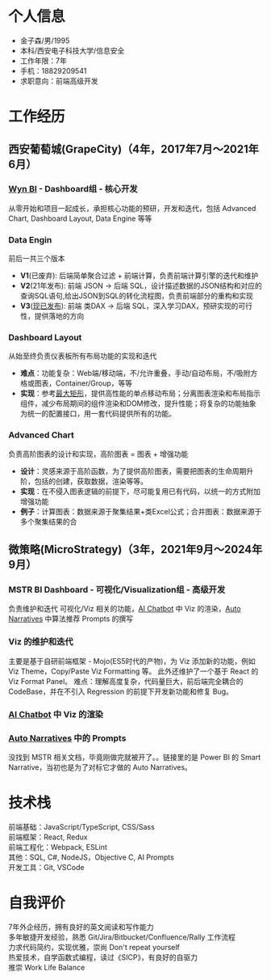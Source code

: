 # 个人信息
* 金子森/男/1995
* 本科/西安电子科技大学/信息安全
* 工作年限：7年
* 手机：18829209541
* 求职意向：前端高级开发

# 工作经历
## 西安葡萄城(GrapeCity)（4年，2017年7月～2021年6月）
### [Wyn BI](https://www.grapecity.com.cn/solutions/wyn) - Dashboard组 - 核心开发
从零开始和项目一起成长，承担核心功能的预研，开发和迭代，包括 Advanced Chart, Dashboard Layout, Data Engine 等等

### Data Engin
前后一共三个版本
  * **V1**(已废弃): 后端简单聚合过滤 + 前端计算，负责前端计算引擎的迭代和维护
  * **V2**(21年发布): 前端 JSON -> 后端 SQL，设计描述数据的JSON结构和对应的查询SQL语句,给出JSON到SQL的转化流程图，负责前端部分的重构和实现
  * **V3**([现已发布](https://www.grapecity.com.cn/solutions/wyn/help/docs/wax/recognize-wax)): 前端 类DAX -> 后端 SQL，深入学习DAX，预研实现的可行性，提供落地的方向

### Dashboard Layout
从始至终负责仪表板所有布局功能的实现和迭代
* **难点**：功能复杂：Web端/移动端，不/允许重叠，手动/自动布局，不/吸附方格或图表，Container/Group，等等
* **实现**：参考[最大矩形](https://leetcode-cn.com/problems/maximal-rectangle/)，提供高性能的单点移动布局；分离图表渲染和布局指示组件，减少布局期间的组件渲染和DOM修改，提升性能；将复杂的功能抽象为统一的配置接口，用一套代码提供所有的功能。

### Advanced Chart
负责高阶图表的设计和实现，高阶图表 = 图表 + 增强功能
* **设计**：灵感来源于高阶函数，为了提供高阶图表，需要把图表的生命周期升阶，包括的创建，获取数据，渲染等等。
* **实现**：在不侵入图表逻辑的前提下，尽可能复用已有代码，以统一的方式附加增强功能
* **例子**：计算图表：数据来源于聚集结果+类Excel公式；合并图表：数据来源于多个聚集结果的合

## 微策略(MicroStrategy)（3年，2021年9月～2024年9月）
### MSTR BI Dashboard - 可视化/Visualization组 - 高级开发
负责维护和迭代 可视化/Viz 相关的功能，[AI Chatbot](https://www.microstrategy.com/enterprise-analytics/ai-chatbot-for-apps) 中 Viz 的渲染，[Auto Narratives](https://learn.microsoft.com/en-us/power-bi/visuals/power-bi-visualization-smart-narrative) 中算法推荐 Prompts 的撰写

### Viz 的维护和迭代
主要是基于自研前端框架 - Mojo(ES5时代的产物)，为 Viz 添加新的功能，例如 Viz Theme，Copy/Paste Viz Formatting 等。
此外还维护了一个基于 React 的 Viz Format Panel。
难点：理解高度复杂，代码量巨大，前后端完全耦合的 CodeBase，并在不引入 Regression 的前提下开发新功能和修复 Bug。

### [AI Chatbot](https://www.microstrategy.com/enterprise-analytics/ai-chatbot-for-apps) 中 Viz 的渲染

### [Auto Narratives](https://learn.microsoft.com/en-us/power-bi/visuals/power-bi-visualization-smart-narrative) 中的 Prompts 
没找到 MSTR 相关文档，毕竟刚做完就被开了。。链接里的是 Power BI 的 Smart Narrative，当初也是为了对标它才做的 Auto Narratives。



# 技术栈
前端基础：JavaScript/TypeScript, CSS/Sass  
前端框架：React, Redux   
前端工程化：Webpack, ESLint  
其他：SQL, C#, NodeJS，Objective C, AI Prompts  
开发工具：Git, VSCode  

# 自我评价
7年外企经历，拥有良好的英文阅读和写作能力  
多年敏捷开发经验，熟悉 Git/Jira/Bitbucket/Confluence/Rally 工作流程  
力求代码简约，实现优雅，崇尚 Don't repeat yourself   
热爱技术，自学函数式编程，读过《SICP》，有良好的自驱力   
推崇 Work Life Balance  
